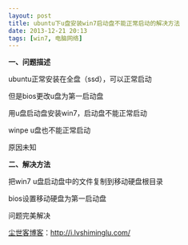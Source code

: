 ```yaml
---
layout: post
title: ubuntu下u盘安装win7启动盘不能正常启动的解决方法
date: 2013-12-21 20:13
tags: [win7, 电脑网络]
---
```

<strong>一、问题描述</strong>

ubuntu正常安装在全盘（ssd），可以正常启动

但是bios更改u盘为第一启动盘

用u盘启动盘安装win7，启动盘不能正常启动

winpe u盘也不能正常启动

原因未知

<strong>二、解决方法</strong>

把win7 u盘启动盘中的文件复制到移动硬盘根目录

bios设置移动硬盘为第一启动盘

问题完美解决

<a href="http://i.lvshiminglu.com/">尘世客博客</a>：<a href="http://i.lvshiminglu.com/">http://i.lvshiminglu.com/</a>

